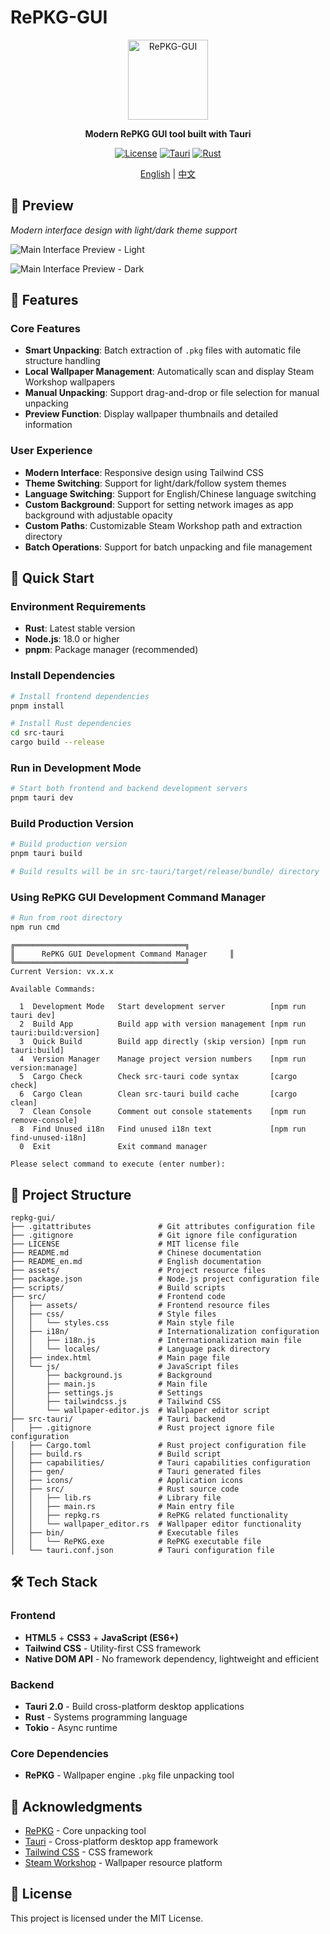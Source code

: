 # RePKG-GUI

<div align="center">

  <img src="./assets/icon.png" alt="RePKG-GUI" width="128" height="128"/>

  **Modern RePKG GUI tool built with Tauri**

  [![License](https://img.shields.io/badge/license-MIT-blue.svg)](./LICENSE)
  [![Tauri](https://img.shields.io/badge/Tauri-2.6.0-orange.svg)](https://tauri.app/)
  [![Rust](https://img.shields.io/badge/Rust-2024-red.svg)](https://www.rust-lang.org/)

  [English](./README_en.md) | [中文](./README.md)
</div>

## 👀 Preview

*Modern interface design with light/dark theme support*

![Main Interface Preview - Light](./assets/preview-home-light-en.png)

![Main Interface Preview - Dark](./assets/preview-home-dark-en.png)

## 🌟 Features

### Core Features
- **Smart Unpacking**: Batch extraction of `.pkg` files with automatic file structure handling
- **Local Wallpaper Management**: Automatically scan and display Steam Workshop wallpapers
- **Manual Unpacking**: Support drag-and-drop or file selection for manual unpacking
- **Preview Function**: Display wallpaper thumbnails and detailed information

### User Experience
- **Modern Interface**: Responsive design using Tailwind CSS
- **Theme Switching**: Support for light/dark/follow system themes
- **Language Switching**: Support for English/Chinese language switching
- **Custom Background**: Support for setting network images as app background with adjustable opacity
- **Custom Paths**: Customizable Steam Workshop path and extraction directory
- **Batch Operations**: Support for batch unpacking and file management

## 🚀 Quick Start

### Environment Requirements
- **Rust**: Latest stable version
- **Node.js**: 18.0 or higher
- **pnpm**: Package manager (recommended)

### Install Dependencies

```bash
# Install frontend dependencies
pnpm install

# Install Rust dependencies
cd src-tauri
cargo build --release
```

### Run in Development Mode

```bash
# Start both frontend and backend development servers
pnpm tauri dev
```

### Build Production Version

```bash
# Build production version
pnpm tauri build

# Build results will be in src-tauri/target/release/bundle/ directory
```

### Using RePKG GUI Development Command Manager

```bash
# Run from root directory
npm run cmd
```

```
╔══════════════════════════════════════╗
║      RePKG GUI Development Command Manager     ║
╚══════════════════════════════════════╝
Current Version: vx.x.x

Available Commands:

  1  Development Mode   Start development server          [npm run tauri dev]
  2  Build App          Build app with version management [npm run tauri:build:version]
  3  Quick Build        Build app directly (skip version) [npm run tauri:build]
  4  Version Manager    Manage project version numbers    [npm run version:manage]
  5  Cargo Check        Check src-tauri code syntax       [cargo check]
  6  Cargo Clean        Clean src-tauri build cache       [cargo clean]
  7  Clean Console      Comment out console statements    [npm run remove-console]
  8  Find Unused i18n   Find unused i18n text             [npm run find-unused-i18n]
  0  Exit               Exit command manager

Please select command to execute (enter number):
```

## 📁 Project Structure

```
repkg-gui/
├── .gitattributes               # Git attributes configuration file
├── .gitignore                   # Git ignore file configuration
├── LICENSE                      # MIT license file
├── README.md                    # Chinese documentation
├── README_en.md                 # English documentation
├── assets/                      # Project resource files
├── package.json                 # Node.js project configuration file
├── scripts/                     # Build scripts
├── src/                         # Frontend code
│   ├── assets/                  # Frontend resource files
│   ├── css/                     # Style files
│   │   └── styles.css           # Main style file
│   ├── i18n/                    # Internationalization configuration
│   │   ├── i18n.js              # Internationalization main file
│   │   └── locales/             # Language pack directory
│   ├── index.html               # Main page file
│   └── js/                      # JavaScript files
│       ├── background.js        # Background
│       ├── main.js              # Main file
│       ├── settings.js          # Settings
│       ├── tailwindcss.js       # Tailwind CSS
│       └── wallpaper-editor.js  # Wallpaper editor script
├── src-tauri/                   # Tauri backend
│   ├── .gitignore               # Rust project ignore file configuration
│   ├── Cargo.toml               # Rust project configuration file
│   ├── build.rs                 # Build script
│   ├── capabilities/            # Tauri capabilities configuration
│   ├── gen/                     # Tauri generated files
│   ├── icons/                   # Application icons
│   ├── src/                     # Rust source code
│   │   ├── lib.rs               # Library file
│   │   ├── main.rs              # Main entry file
│   │   ├── repkg.rs             # RePKG related functionality
│   │   └── wallpaper_editor.rs  # Wallpaper editor functionality
│   ├── bin/                     # Executable files
│   │   └── RePKG.exe            # RePKG executable file
│   └── tauri.conf.json          # Tauri configuration file
```

## 🛠️ Tech Stack

### Frontend
- **HTML5** + **CSS3** + **JavaScript (ES6+)**
- **Tailwind CSS** - Utility-first CSS framework
- **Native DOM API** - No framework dependency, lightweight and efficient

### Backend
- **Tauri 2.0** - Build cross-platform desktop applications
- **Rust** - Systems programming language
- **Tokio** - Async runtime

### Core Dependencies
- **RePKG** - Wallpaper engine `.pkg` file unpacking tool

## 🙏 Acknowledgments

- [RePKG](https://github.com/NotAdam/RePKG) - Core unpacking tool
- [Tauri](https://tauri.app/) - Cross-platform desktop app framework
- [Tailwind CSS](https://tailwindcss.com/) - CSS framework
- [Steam Workshop](https://steamcommunity.com/workshop/) - Wallpaper resource platform

## 📄 License

This project is licensed under the MIT License.